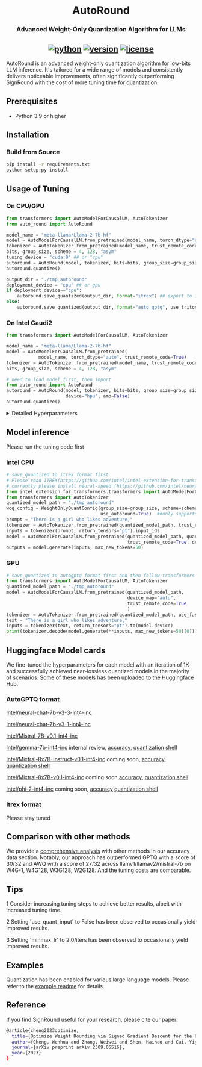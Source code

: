 <div align="center">

AutoRound
===========================
<h3> Advanced Weight-Only Quantization Algorithm for LLMs</h3>

[![python](https://img.shields.io/badge/python-3.8%2B-blue)](https://github.com/intel/auto-round)
[![version](https://img.shields.io/badge/release-0.1-green)](https://github.com/intel/auto-round)
[![license](https://img.shields.io/badge/license-Apache%202-blue)](https://github.com/intel/auto-round/blob/main/LICENSE)
---
<div align="left">

AutoRound is an advanced weight-only quantization algorithm for low-bits LLM inference. It's tailored for a wide range of models and consistently delivers noticeable improvements, often significantly outperforming SignRound with the cost of more tuning time for quantization.

## Prerequisites
- Python 3.9 or higher

## Installation
### Build from Source
```bash
pip install -r requirements.txt
python setup.py install
```
## Usage of Tuning

### On CPU/GPU
```python
from transformers import AutoModelForCausalLM, AutoTokenizer
from auto_round import AutoRound

model_name = "meta-llama/Llama-2-7b-hf"
model = AutoModelForCausalLM.from_pretrained(model_name, torch_dtype="auto", trust_remote_code=True)
tokenizer = AutoTokenizer.from_pretrained(model_name, trust_remote_code=True)
bits, group_size, scheme = 4, 128, "asym"
tuning_device = "cuda:0" ## or "cpu"
autoround = AutoRound(model, tokenizer, bits=bits, group_size=group_size, scheme=scheme, device=tuning_device)
autoround.quantize()

output_dir = "./tmp_autoround"
deployment_device = "cpu" ## or gpu
if deployment_device=="cpu":
    autoround.save_quantized(output_dir, format="itrex") ## export to itrex format
else:
    autoround.save_quantized(output_dir, format="auto_gptq", use_triton=True) ##export to autogptq format
```


### On Intel Gaudi2

```python
from transformers import AutoModelForCausalLM, AutoTokenizer

model_name = "meta-llama/Llama-2-7b-hf"
model = AutoModelForCausalLM.from_pretrained(
            model_name, torch_dtype="auto", trust_remote_code=True)
tokenizer = AutoTokenizer.from_pretrained(model_name, trust_remote_code=True)
bits, group_size, scheme = 4, 128, "asym"

# need to load model first, then import
from auto_round import AutoRound
autoround = AutoRound(model, tokenizer, bits=bits, group_size=group_size, scheme=scheme,
                      device="hpu", amp=False)
autoround.quantize()
```


<details>
  <summary>Detailed Hyperparameters</summary>

- `model`: The PyTorch model to be quantized.
            
- `tokenizer`: An optional tokenizer for processing input data. If none is provided, a dataloader must be supplied.
  
- `bits (int)`: Number of bits for quantization (default is 4).
  
- `group_size (int)`: Size of the quantization group (default is 128).

- `scheme (str)`: The quantization scheme (sym/asym) to be used (default is "asym").
  
- `use_quant_input (bool)`: Whether to use the output of the previous quantized block as the input for the current block (default is True).
  
- `enable_minmax_tuning (bool)`: Whether to enable weight min-max tuning (default is True).
  
- `iters (int)`: Number of tuning iterations (default is 200).
  
- `lr (float)`: The learning rate for rounding value (default is None, it will be set to 1.0/iters automatically).
  
- `minmax_lr (float)`: The learning rate for min-max tuning (default is None, it will be set to lr automatically).
  
- `n_samples (int)`: Number of samples for tuning (default is 512).
  
- `seqlen (int)`: Data length of the sequence for tuning (default is 2048).
  
- `bs (int)`: Batch size for training (default is 8).
  
- `amp (bool)`: Whether to use automatic mixed precision (default is True).
  
- `n_blocks (int)`: Packing several blocks as one for tuning together (default is 1).
  
- `gradient_accumulate_steps (int)`: Number of gradient accumulation steps (default is 1).
  
- `low_gpu_mem_usage (bool)`: Whether to save GPU memory at the cost of a little tuning time (default is True).
  
- `dataset_name (str)`: The default dataset name for tuning (default is "NeelNanda/pile-10k").
  
- `dataset_split (str)`: The split of the dataset to be used for tuning (default is "train").
  
- `dataloader`: The dataloader for tuning data.
  
- `weight_config (dict)`: Configuration for weight quantization (default is an empty dictionary), mainly for mixed bits or mixed precision.
  
- `device`: The device to be used for tuning (default is "cuda:0").

</details>

## Model inference
Please run the tuning code first



### Intel CPU
```python
# save_quantized to itrex format first
# Please read ITREX(https://github.com/intel/intel-extension-for-transformers/tree/main/intel_extension_for_transformers/llm/runtime/neural_speed) to understand the details
# currently please install neural-speed (https://github.com/intel/neural-speed) from source
from intel_extension_for_transformers.transformers import AutoModelForCausalLM, WeightOnlyQuantConfig
from transformers import AutoTokenizer
quantized_model_path = "./tmp_autoround"
woq_config = WeightOnlyQuantConfig(group_size=group_size, scheme=scheme, 
                                   use_autoround=True)  ##only supports 4 bits currently
prompt = "There is a girl who likes adventure,"
tokenizer = AutoTokenizer.from_pretrained(quantized_model_path, trust_remote_code=True)
inputs = tokenizer(prompt, return_tensors="pt").input_ids
model = AutoModelForCausalLM.from_pretrained(quantized_model_path, quantization_config=woq_config, 
                                             trust_remote_code=True, device="cpu")
outputs = model.generate(inputs, max_new_tokens=50)
```
### GPU
```python
# save_quantized to autogptq format first and then follow transformers or auto-gptq to load the model and inference
from transformers import AutoModelForCausalLM, AutoTokenizer
quantized_model_path = "./tmp_autoround"
model = AutoModelForCausalLM.from_pretrained(quantized_model_path,
                                             device_map="auto",
                                             trust_remote_code=True
                                             )
tokenizer = AutoTokenizer.from_pretrained(quantized_model_path, use_fast=True)
text = "There is a girl who likes adventure,"
inputs = tokenizer(text, return_tensors="pt").to(model.device)
print(tokenizer.decode(model.generate(**inputs, max_new_tokens=50)[0]))
```
## Huggingface Model cards
We fine-tuned the hyperparameters for each model with an iteration of 1K and successfully achieved near-lossless quantized models in the majority of scenarios. Some of these models has been uploaded to the Huggingface Hub.

### AutoGPTQ format
[Intel/neural-chat-7b-v3-3-int4-inc](https://huggingface.co/Intel/neural-chat-7b-v3-3-int4-inc)

[Intel/neural-chat-7b-v3-1-int4-inc](https://huggingface.co/Intel/neural-chat-7b-v3-1-int4-inc)

[Intel/Mistral-7B-v0.1-int4-inc](https://huggingface.co/Intel/Mistral-7B-v0.1-int4-inc)

[Intel/gemma-7b-int4-inc](https://huggingface.co/Intel/gemma-7b-int4-inc) internal review, [accuracy](./docs/gemma-7b-acc.md), [quantization shell](./examples/language-modeling/scripts/gemma-7b.sh)

[Intel/Mixtral-8x7B-Instruct-v0.1-int4-inc](https://huggingface.co/Intel/Mixtral-8x7B-Instruct-v0.1-int4-inc) coming soon, [accuracy](./docs/Mixtral-8x7B-Instruct-v0.1-acc.md), [quantization shell](./examples/language-modeling/scripts/Mixtral-8x7B-Instruct-v0.1.sh)

[Intel/Mixtral-8x7B-v0.1-int4-inc](https://huggingface.co/Intel/Mixtral-8x7B-v0.1-int4-inc) coming soon,[accuracy](./docs/Mistral-7B-v0.1-acc.md), [quantization shell](./examples/language-modeling/scripts/Mixtral-8x7B-v0.1.sh)
 
[Intel/phi-2-int4-inc](https://huggingface.co/Intel/phi-2-int4-inc) coming soon, [accuracy](./docs/phi-2-acc.md) [quantization shell](./examples/language-modeling/scripts/phi-2.sh)

### Itrex format

Please stay tuned

## Comparison with other methods

We provide a [comprehensive analysis](docs/acc.md) with other methods in our accuracy data section. Notably, our approach has outperformed GPTQ with a score of 30/32 and AWQ with a score of 27/32 across llamv1/llamav2/mistral-7b on W4G-1, W4G128, W3G128, W2G128.  And the tuning costs are comparable.

## Tips
1 Consider increasing tuning steps to achieve better results, albeit with increased tuning time. 

2 Setting 'use_quant_input' to False has been observed to occasionally yield improved results.

3 Setting 'minmax_lr' to 2.0/iters has been observed to occasionally yield improved results.

  
## Examples
Quantization has been enabled for various large language models. Please refer to the [example readme](examples/README.md) for details.


## Reference
If you find SignRound useful for your research, please cite our paper:
```bash
@article{cheng2023optimize,
  title={Optimize Weight Rounding via Signed Gradient Descent for the Quantization of LLMs},
  author={Cheng, Wenhua and Zhang, Weiwei and Shen, Haihao and Cai, Yiyang and He, Xin and Lv, Kaokao},
  journal={arXiv preprint arXiv:2309.05516},
  year={2023}
}
```



